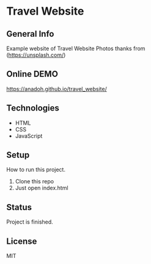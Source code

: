 # Travel Website 

## General Info
Example website of Travel Website 
Photos thanks from (https://unsplash.com/)

## Online DEMO
https://anadoh.github.io/travel_website/

## Technologies
* HTML 
* CSS 
* JavaScript

## Setup
How to run this project.
1. Clone this repo
2. Just open index.html

## Status
Project is finished.

## License
MIT


